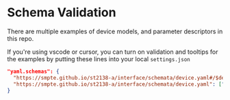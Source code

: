 # Schema Validation

There are multiple examples of device models, and parameter descriptors
in this repo.

If you're using vscode or cursor, you can turn on validation and
tooltips for the examples by putting these lines into your
local `settings.json`

```json
"yaml.schemas": {
  "https://smpte.github.io/st2138-a/interface/schemata/device.yaml#/$defs/param": ["**/param.*.yaml"],
  "https://smpte.github.io/st2138-a/interface/schemata/device.yaml": ["**/device.*.yaml"]
}
```